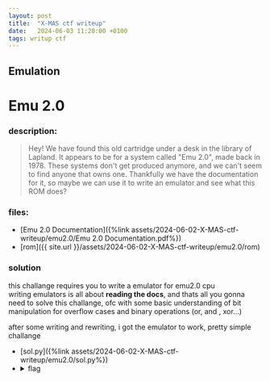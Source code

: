 ```yaml
---
layout: post
title:  "X-MAS ctf writeup"
date:   2024-06-03 11:20:00 +0100
tags: writup ctf
---
```


## Emulation
# Emu 2.0

### description: 
> Hey! We have found this old cartridge under a desk in the library of Lapland. It appears to be for a system called "Emu 2.0", made back in 1978. These systems don't get produced anymore, and we can't seem to find anyone that owns one. Thankfully we have the documentation for it, so maybe we can use it to write an emulator and see what this ROM does?   

### files: 
- [Emu 2.0 Documentation]({%link assets/2024-06-02-X-MAS-ctf-writeup/emu2.0/Emu 2.0 Documentation.pdf%})   
- [rom]({{ site.url }}/assets/2024-06-02-X-MAS-ctf-writeup/emu2.0/rom)

### solution
this challange requires you to write a emulator for emu2.0 cpu    
writing emulators is all about **reading the docs**, and thats all you gonna need to solve this challange, ofc with some basic understanding of bit manipulation for overflow cases and binary operations (or, and , xor...)    
        
after some writing and rewriting, i got the emulator to work, pretty simple challange

- [sol.py]({%link assets/2024-06-02-X-MAS-ctf-writeup/emu2.0/sol.py%})   
- <details>  <summary>flag </summary> X-MAS{S4nt4_U5e5_An_Emu_2.0_M4ch1n3}  </details>